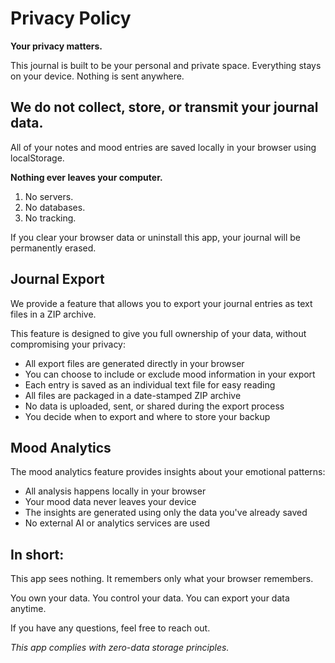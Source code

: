 # Privacy Policy

**Your privacy matters.**

This journal is built to be your personal and private space. Everything stays on your device. Nothing is sent anywhere.

## We do not collect, store, or transmit your journal data.

All of your notes and mood entries are saved locally in your browser using localStorage.

**Nothing ever leaves your computer.**

1. No servers.
2. No databases.
3. No tracking.

If you clear your browser data or uninstall this app, your journal will be permanently erased.

## Journal Export

We provide a feature that allows you to export your journal entries as text files in a ZIP archive.

This feature is designed to give you full ownership of your data, without compromising your privacy:

- All export files are generated directly in your browser
- You can choose to include or exclude mood information in your export
- Each entry is saved as an individual text file for easy reading
- All files are packaged in a date-stamped ZIP archive
- No data is uploaded, sent, or shared during the export process
- You decide when to export and where to store your backup

## Mood Analytics

The mood analytics feature provides insights about your emotional patterns:

- All analysis happens locally in your browser
- Your mood data never leaves your device
- The insights are generated using only the data you've already saved
- No external AI or analytics services are used

## In short:

This app sees nothing. It remembers only what your browser remembers.

You own your data. You control your data. You can export your data anytime.

If you have any questions, feel free to reach out.

_This app complies with zero-data storage principles._

